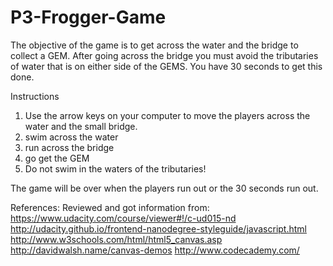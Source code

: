 # P3-Frogger-Game
The objective of the game is to get across the water and the bridge to collect a GEM. After going across the bridge you must avoid the tributaries of water that is on either side of the GEMS. You have 30 seconds to get this done.

Instructions
1.	Use the arrow keys on your computer to move the players across the water and the small bridge.
2.	swim across the water
3.	run across the bridge
4.	go get the GEM
5.	Do not swim in the waters of the tributaries!

The game will be over when the players run out or the 30 seconds run out.


References: Reviewed and got information from:
https://www.udacity.com/course/viewer#!/c-ud015-nd
http://udacity.github.io/frontend-nanodegree-styleguide/javascript.html
http://www.w3schools.com/html/html5_canvas.asp
http://davidwalsh.name/canvas-demos
http://www.codecademy.com/
